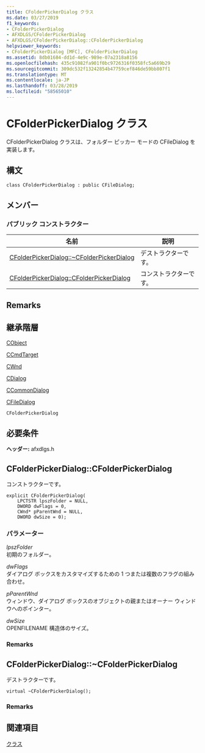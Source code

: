 ```yaml
---
title: CFolderPickerDialog クラス
ms.date: 03/27/2019
f1_keywords:
- CFolderPickerDialog
- AFXDLGS/CFolderPickerDialog
- AFXDLGS/CFolderPickerDialog::CFolderPickerDialog
helpviewer_keywords:
- CFolderPickerDialog [MFC], CFolderPickerDialog
ms.assetid: 8db01684-dd1d-4e9c-989e-07a2318a8156
ms.openlocfilehash: 435c91082fa901f0bc9726316f0358fc5a669b29
ms.sourcegitcommit: 309dc532f13242854b47759cef846de59bb807f1
ms.translationtype: MT
ms.contentlocale: ja-JP
ms.lasthandoff: 03/28/2019
ms.locfileid: "58565010"
---
```

# <a name="cfolderpickerdialog-class"></a>CFolderPickerDialog クラス

CFolderPickerDialog クラスは、フォルダー ピッカー モードの CFileDialog を実装します。

## <a name="syntax"></a>構文

```
class CFolderPickerDialog : public CFileDialog;
```

## <a name="members"></a>メンバー

### <a name="public-constructors"></a>パブリック コンストラクター

|名前|説明|
|----------|-----------------|
|[CFolderPickerDialog::~CFolderPickerDialog](#_dtorcfolderpickerdialog)|デストラクターです。|
|[CFolderPickerDialog::CFolderPickerDialog](#cfolderpickerdialog)|コンストラクターです。|

## <a name="remarks"></a>Remarks

## <a name="inheritance-hierarchy"></a>継承階層

[CObject](../../mfc/reference/cobject-class.md)

[CCmdTarget](../../mfc/reference/ccmdtarget-class.md)

[CWnd](../../mfc/reference/cwnd-class.md)

[CDialog](../../mfc/reference/cdialog-class.md)

[CCommonDialog](../../mfc/reference/ccommondialog-class.md)

[CFileDialog](../../mfc/reference/cfiledialog-class.md)

`CFolderPickerDialog`

## <a name="requirements"></a>必要条件

**ヘッダー:** afxdlgs.h

##  <a name="cfolderpickerdialog"></a>  CFolderPickerDialog::CFolderPickerDialog

コンストラクターです。

```
explicit CFolderPickerDialog(
    LPCTSTR lpszFolder = NULL,
    DWORD dwFlags = 0,
    CWnd* pParentWnd = NULL,
    DWORD dwSize = 0);
```

### <a name="parameters"></a>パラメーター

*lpszFolder*<br/>
初期のフォルダー。

*dwFlags*<br/>
ダイアログ ボックスをカスタマイズするための 1 つまたは複数のフラグの組み合わせ。

*pParentWnd*<br/>
ウィンドウ、ダイアログ ボックスのオブジェクトの親またはオーナー ウィンドウへのポインター。

*dwSize*<br/>
OPENFILENAME 構造体のサイズ。

### <a name="remarks"></a>Remarks

##  <a name="_dtorcfolderpickerdialog"></a>  CFolderPickerDialog::~CFolderPickerDialog

デストラクターです。

```
virtual ~CFolderPickerDialog();
```

### <a name="remarks"></a>Remarks

## <a name="see-also"></a>関連項目

[クラス](../../mfc/reference/mfc-classes.md)
